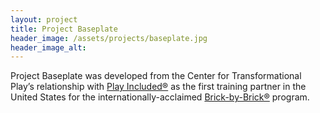```yaml
---
layout: project
title: Project Baseplate
header_image: /assets/projects/baseplate.jpg
header_image_alt:
---
```


Project Baseplate was developed from the Center for Transformational Play’s relationship with [Play Included®](https://playincluded.com/) as the first training partner in the United States for the internationally-acclaimed [Brick-by-Brick®](https://playincluded.com/en-gb/the-brick-by-brick-programme?locale=en-GB) program.
